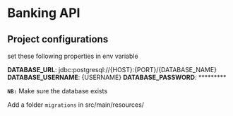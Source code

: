 # Banking API

## Project configurations

set these following properties in env variable

**DATABASE_URL**: jdbc:postgresql://{HOST}:{PORT}/{DATABASE_NAME}
**DATABASE_USERNAME**: {USERNAME}
**DATABASE_PASSWORD**: *********

**`NB:`** Make sure the database exists

Add a folder `migrations` in src/main/resources/